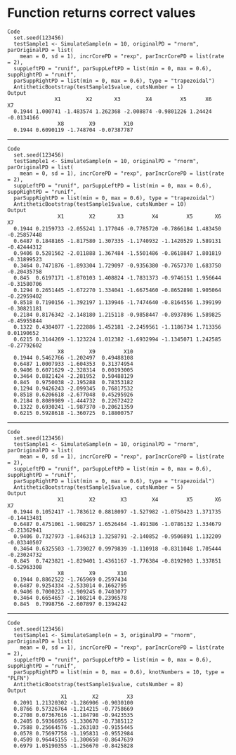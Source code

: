 # Function returns correct values

    Code
      set.seed(123456)
      testSample1 <- SimulateSample(n = 10, originalPD = "rnorm", parOriginalPD = list(
        mean = 0, sd = 1), incrCorePD = "rexp", parIncrCorePD = list(rate = 2),
      suppLeftPD = "runif", parSuppLeftPD = list(min = 0, max = 0.6), suppRightPD = "runif",
      parSuppRightPD = list(min = 0, max = 0.6), type = "trapezoidal")
      AntitheticBootstrap(testSample1$value, cutsNumber = 1)
    Output
                   X1        X2       X3        X4         X5      X6         X7
      0.1944 1.000741 -1.483574 1.262368 -2.008874 -0.9801226 1.24424 -0.0134166
                    X8        X9         X10
      0.1944 0.6090119 -1.748704 -0.07387787

---

    Code
      set.seed(123456)
      testSample1 <- SimulateSample(n = 10, originalPD = "rnorm", parOriginalPD = list(
        mean = 0, sd = 1), incrCorePD = "rexp", parIncrCorePD = list(rate = 2),
      suppLeftPD = "runif", parSuppLeftPD = list(min = 0, max = 0.6), suppRightPD = "runif",
      parSuppRightPD = list(min = 0, max = 0.6), type = "trapezoidal")
      AntitheticBootstrap(testSample1$value, cutsNumber = 10)
    Output
                    X1        X2       X3         X4         X5       X6          X7
      0.1944 0.2159733 -2.055241 1.177046 -0.7785720 -0.7866184 1.483450 -0.25857448
      0.6487 0.1848165 -1.817580 1.307335 -1.1740932 -1.1420529 1.589131 -0.42444312
      0.9406 0.5281562 -2.011888 1.367484 -1.5501486 -0.8618847 1.801819 -0.31899523
      0.3464 0.7471876 -1.893304 1.729097 -0.9356380 -0.7657370 1.683750 -0.20435758
      0.845  0.6197171 -1.870103 1.408824 -1.7831373 -0.9746151 1.956644 -0.31580706
      0.1294 0.2651445 -1.672270 1.334041 -1.6675460 -0.8652898 1.905064 -0.22959402
      0.8518 0.7190156 -1.392197 1.139946 -1.7474640 -0.8164556 1.399199 -0.30821181
      0.2184 0.8176342 -2.148180 1.215118 -0.9858447 -0.8937896 1.589825 -0.45955844
      0.1322 0.4384077 -1.222886 1.452181 -2.2459561 -1.1186734 1.713356  0.01190652
      0.6215 0.3144269 -1.123224 1.012382 -1.6932994 -1.1345071 1.242585 -0.27792602
                    X8        X9         X10
      0.1944 0.5462766 -1.202497  0.49488108
      0.6487 1.0007933 -1.604353  0.31374954
      0.9406 0.6071629 -2.328314  0.00193005
      0.3464 0.8821424 -2.281952  0.50488129
      0.845  0.9750038 -2.195288  0.78353182
      0.1294 0.9426243 -2.099345  0.76817532
      0.8518 0.6206618 -2.677048  0.45295926
      0.2184 0.8089989 -1.444732  0.22672422
      0.1322 0.6930241 -1.987370 -0.20621359
      0.6215 0.5928618 -1.360725  0.18800757

---

    Code
      set.seed(123456)
      testSample1 <- SimulateSample(n = 10, originalPD = "rnorm", parOriginalPD = list(
        mean = 0, sd = 1), incrCorePD = "rexp", parIncrCorePD = list(rate = 2),
      suppLeftPD = "runif", parSuppLeftPD = list(min = 0, max = 0.6), suppRightPD = "runif",
      parSuppRightPD = list(min = 0, max = 0.6), type = "trapezoidal")
      AntitheticBootstrap(testSample1$value, cutsNumber = 5)
    Output
                    X1        X2        X3        X4         X5       X6          X7
      0.1944 0.1052417 -1.783612 0.8818097 -1.527982 -1.0750423 1.371735 -0.14413481
      0.6487 0.4751061 -1.908257 1.6526464 -1.491386 -1.0786132 1.334679 -0.21362941
      0.9406 0.7327973 -1.846313 1.3258791 -2.140852 -0.9506891 1.132209 -0.03340507
      0.3464 0.6325503 -1.739027 0.9979839 -1.110918 -0.8311048 1.705444 -0.23024732
      0.845  0.7423821 -1.829401 1.4361167 -1.776384 -0.8192903 1.337851 -0.52963308
                    X8        X9       X10
      0.1944 0.8862522 -1.765969 0.2597434
      0.6487 0.9254334 -2.533014 0.1662795
      0.9406 0.7000223 -1.909245 0.7403077
      0.3464 0.6654657 -2.108214 0.2396578
      0.845  0.7998756 -2.607897 0.1394242

---

    Code
      set.seed(123456)
      testSample1 <- SimulateSample(n = 3, originalPD = "rnorm", parOriginalPD = list(
        mean = 0, sd = 1), incrCorePD = "rexp", parIncrCorePD = list(rate = 2),
      suppLeftPD = "runif", parSuppLeftPD = list(min = 0, max = 0.6), suppRightPD = "runif",
      parSuppRightPD = list(min = 0, max = 0.6), knotNumbers = 10, type = "PLFN")
      AntitheticBootstrap(testSample1$value, cutsNumber = 8)
    Output
                     X1        X2         X3
      0.2091 1.21320302 -1.286906 -0.9030100
      0.8766 0.57326764 -1.214215 -0.7758669
      0.2708 0.07367616 -1.184798 -0.9423535
      0.2405 0.59366955 -1.330670 -0.7385112
      0.7588 0.25664576 -1.263103 -0.9155445
      0.0578 0.75697758 -1.195831 -0.9552984
      0.4509 0.96445155 -1.300650 -0.8647639
      0.6979 1.05190355 -1.256670 -0.8425828

